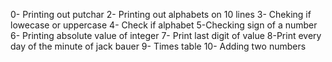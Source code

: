 0- Printing out putchar
2- Printing out alphabets on 10 lines
3- Cheking if lowecase or uppercase
4- Check if alphabet
5-Checking sign of a number
6- Printing absolute value of integer
7- Print last digit of value
8-Print every day of the minute of jack bauer
9- Times table
10- Adding two numbers
